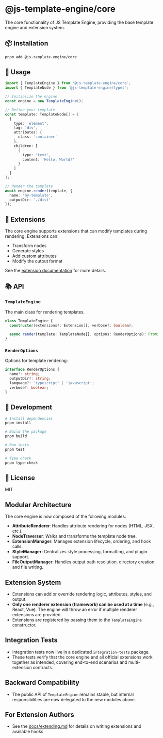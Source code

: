 # @js-template-engine/core

The core functionality of JS Template Engine, providing the base template engine and extension system.

## 📦 Installation

```bash
pnpm add @js-template-engine/core
```

## 🚀 Usage

```typescript
import { TemplateEngine } from '@js-template-engine/core';
import { TemplateNode } from '@js-template-engine/types';

// Initialize the engine
const engine = new TemplateEngine();

// Define your template
const template: TemplateNode[] = [
  {
    type: 'element',
    tag: 'div',
    attributes: {
      class: 'container'
    },
    children: [
      {
        type: 'text',
        content: 'Hello, World!'
      }
    ]
  }
];

// Render the template
await engine.render(template, {
  name: 'my-template',
  outputDir: './dist'
});
```

## 🔌 Extensions

The core engine supports extensions that can modify templates during rendering. Extensions can:

- Transform nodes
- Generate styles
- Add custom attributes
- Modify the output format

See the [extension documentation](../../README.md#-using-extensions) for more details.

## 📚 API

### `TemplateEngine`

The main class for rendering templates.

```typescript
class TemplateEngine {
  constructor(extensions?: Extension[], verbose?: boolean);
  
  async render(template: TemplateNode[], options: RenderOptions): Promise<void>;
}
```

### `RenderOptions`

Options for template rendering:

```typescript
interface RenderOptions {
  name?: string;
  outputDir?: string;
  language?: 'typescript' | 'javascript';
  verbose?: boolean;
}
```

## 🔧 Development

```bash
# Install dependencies
pnpm install

# Build the package
pnpm build

# Run tests
pnpm test

# Type check
pnpm type-check
```

## 📝 License

MIT 

## Modular Architecture

The core engine is now composed of the following modules:
- **AttributeRenderer**: Handles attribute rendering for nodes (HTML, JSX, etc.).
- **NodeTraverser**: Walks and transforms the template node tree.
- **ExtensionManager**: Manages extension lifecycle, ordering, and hook calls.
- **StyleManager**: Centralizes style processing, formatting, and plugin support.
- **FileOutputManager**: Handles output path resolution, directory creation, and file writing.

## Extension System
- Extensions can add or override rendering logic, attributes, styles, and output.
- **Only one renderer extension (framework) can be used at a time** (e.g., React, Vue). The engine will throw an error if multiple renderer extensions are provided.
- Extensions are registered by passing them to the `TemplateEngine` constructor.

## Integration Tests
- Integration tests now live in a dedicated `integration-tests` package.
- These tests verify that the core engine and all official extensions work together as intended, covering end-to-end scenarios and multi-extension contracts.

## Backward Compatibility
- The public API of `TemplateEngine` remains stable, but internal responsibilities are now delegated to the new modules above.

## For Extension Authors
- See the [docs/extending.md](../../docs/extending.md) for details on writing extensions and available hooks. 
